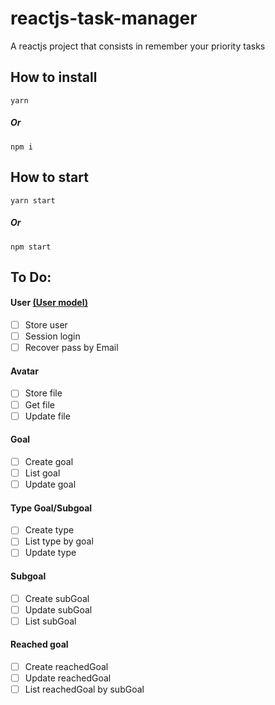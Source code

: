 # reactjs-task-manager

A reactjs project that consists in remember your priority tasks

## How to install

```
yarn
```

##### Or

```
npm i
```

## How to start

```
yarn start
```

##### Or

```
npm start
```

## To Do:

#### User [(User model)](src/app/models/User.js)

- [ ] Store user
- [ ] Session login
- [ ] Recover pass by Email

#### Avatar

- [ ] Store file
- [ ] Get file
- [ ] Update file

#### Goal

- [ ] Create goal
- [ ] List goal
- [ ] Update goal

#### Type Goal/Subgoal

- [ ] Create type
- [ ] List type by goal
- [ ] Update type

#### Subgoal

- [ ] Create subGoal
- [ ] Update subGoal
- [ ] List subGoal

#### Reached goal

- [ ] Create reachedGoal
- [ ] Update reachedGoal
- [ ] List reachedGoal by subGoal
